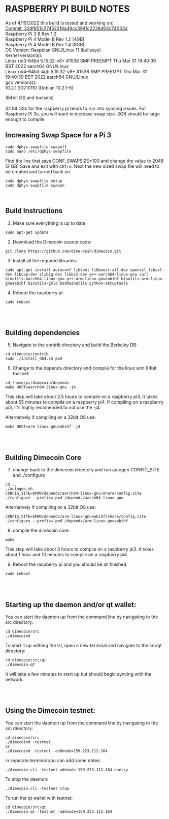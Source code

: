 RASPBERRY PI BUILD NOTES
====================
As of 4/19/2022 this build is tested and working on:<br>
<a href="https://github.com/dime-coin/dimecoin/commit/32df851c27452216a49cc394fc2238d64c74033d">Commit: 32df851c27452216a49cc394fc2238d64c74033d</a><br>
  Raspberry Pi 3 B Rev 1.2<br>
  Raspberry Pi 4 Model B Rev 1.2 (4GB)<br>
  Raspberry Pi 4 Model B Rev 1.4 (8GB)<br>
  OS Version: Raspbian GNU/Linux 11 (bullseye)<br>
  Kernel version(s):<br>
  Linux rpi3-64bit 5.15.32-v8+ #1538 SMP PREEMPT Thu Mar 31 19:40:39 BST 2022 aarch64 GNU/Linux<br>
  Linux rpi4-64bit-4gb 5.15.32-v8+ #1538 SMP PREEMPT Thu Mar 31 19:40:39 BST 2022 aarch64 GNU/Linux<br>
  gcc version(s):<br>
   10.2.1 20210110 (Debian 10.2.1-6)<br>
  
  (64bit OS and toolsets)<br>
  <br>
  32 bit OSs for the raspberry pi tends to run into syncing issues.
  For Raspberry Pi 3s, you will want to increase swap size.  2GB should be large enough to compile.

Increasing Swap Space for a Pi 3
------------------------------------
```
sudo dphys-swapfile swapoff
sudo nano /etc/dphys-swapfile
```
Find the line that says CONF_SWAPSIZE=100 and change the value to 2048 (2 GB)
Save and exit with ctrl+x.
Next the new sized swap file will need to be created and turned back on
```
sudo dphys-swapfile setup
sudo dphys-swapfile swapon
```
<br>

Build Instructions
------------------------------------
1. Make sure everything is up to date
```
sudo apt-get update
```

2. Download the Dimecoin source code:
```
git clone https://github.com/dime-coin/dimecoin.git
```

3. Install all the required libraries:
```
sudo apt-get install autoconf libtool libboost-all-dev openssl libssl-dev libcap-dev zlib1g-dev libbz2-dev g++-aarch64-linux-gnu curl binutils-aarch64-linux-gnu g++-arm-linux-gnueabihf binutils-arm-linux-gnueabihf binutils-gold bsdmainutils python-setuptools
```

4. Reboot the raspberry pi:
```
sudo reboot
```
<br><br>

Building dependencies
---------------------

5. Navigate to the contrib directory and build the Berkeley DB:
```
cd dimecoin/contrib
sudo ./install_db4.sh pwd
```

6. Change to the depends directory and compile for the linux arm 64bit tool set:
```
cd /home/pi/dimecoin/depends
make HOST=aarch64-linux-gnu -j4
```
This step will take about 2.5 hours to compile on a raspberry pi3.  It takes about 55 minutes to compile on a raspberry pi4.  If compiling on a raspberry pi3, it's highly recomended to not use the -j4.

Alternatvely if compiling on a 32bit OS use:
```
make HOST=arm-linux-gnueabihf -j4
```
<br><br>

Building Dimecoin Core
---------------------

7. change back to the dimecoin directory and run autogen CONFIG_SITE and ./configure
```
cd ..
./autogen.sh
CONFIG_SITE=$PWD/depends/aarch64-linux-gnu/share/config.site
./configure --prefix=`pwd`/depends/aarch64-linux-gnu
```

Alternatvely if compiling on a 32bit OS use:
```
CONFIG_SITE=$PWD/depends/arm-linux-gnueabihf/share/config.site
./configure --prefix=`pwd`/depends/arm-linux-gnueabihf
```

8. compile the dimecoin core:
```
make
```

This step will take about 3 hours to compile on a raspberry pi3.  It takes about 1 hour and 10 minutes to compile on a raspberry pi4.

9. Reboot the raspberry pi and you should be all finished.
```
sudo reboot
```
<br><br>

Starting up the daemon and/or qt wallet:
--------------------------
You can start the daemon up from the command line by navigating to the src directory:
```
cd dimecoin/src
./dimecoind
```

To start it up withing the UI, open a new terminal and navigate to the src/qt directory:
```
cd dimecoin/src/qt
./dimecoin-qt
```

It will take a few minutes to start up but should begin syncing with the network.

<br><br>

Using the Dimecoin testnet:
--------------------------
You can start the daemon up from the command line by navigating to the src directory:
```
cd dimecoin/src
./dimecoind -testnet
or
./dimecoind -testnet -addnode=159.223.112.164 
```
in separate terminal you can add some notes:

```
./dimecoin-cli -testnet addnode 159.223.112.164 onetry
```

To stop the daemon:
```
./dimecoin-cli -testnet stop
```

To run the qt wallet with testnet:
```
cd dimecoin/src/qt
./dimecoin-qt -testnet -addnode=159.223.112.164
```